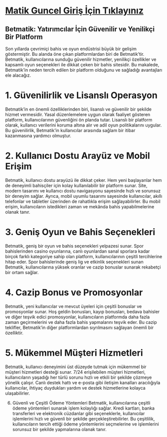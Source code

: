 # [Matik Guncel Giriş İçin Tıklayınız](https://cutt.ly/cem6wL9b)

## Betmatik: Yatırımcılar İçin Güvenilir ve Yenilikçi Bir Platform
Son yıllarda çevrimiçi bahis ve oyun endüstrisi büyük bir gelişim göstermiştir. Bu alanda öne çıkan platformlardan biri de Betmatik’tir. Betmatik, kullanıcılarına sunduğu güvenilir hizmetler, yenilikçi özellikler ve kapsamlı oyun seçenekleri ile dikkat çeken bir bahis sitesidir. Bu makalede, Betmatik’in neden tercih edilen bir platform olduğunu ve sağladığı avantajları ele alacağız.

# 1. Güvenilirlik ve Lisanslı Operasyon
Betmatik’in en önemli özelliklerinden biri, lisanslı ve güvenilir bir şekilde hizmet vermesidir. Yasal düzenlemelere uygun olarak faaliyet gösteren platform, kullanıcılarının güvenliğini ön planda tutar. Lisanslı bir platform olarak, kullanıcı verilerini koruma altına alır ve adil oyun politikalarını uygular. Bu güvenilirlik, Betmatik’in kullanıcılar arasında sağlam bir itibar kazanmasına yardımcı olmuştur.

# 2. Kullanıcı Dostu Arayüz ve Mobil Erişim
Betmatik, kullanıcı dostu arayüzü ile dikkat çeker. Hem yeni başlayanlar hem de deneyimli bahisçiler için kolay kullanılabilir bir platform sunar. Site, modern tasarımı ve kullanıcı dostu navigasyonu sayesinde hızlı ve sorunsuz bir deneyim sağlar. Ayrıca, mobil uyumlu tasarımı sayesinde kullanıcılar, akıllı telefonlar ve tabletler üzerinden de rahatlıkla erişim sağlayabilirler. Bu mobil erişim, kullanıcıların istedikleri zaman ve mekânda bahis yapabilmelerine olanak tanır.

# 3. Geniş Oyun ve Bahis Seçenekleri
Betmatik, geniş bir oyun ve bahis seçenekleri yelpazesi sunar. Spor bahislerinden casino oyunlarına, canlı oyunlardan sanal sporlara kadar birçok farklı kategoriye sahip olan platform, kullanıcılarının çeşitli tercihlerine hitap eder. Spor bahislerinde geniş lig ve etkinlik seçenekleri sunan Betmatik, kullanıcılarına yüksek oranlar ve cazip bonuslar sunarak rekabetçi bir ortam sağlar.

# 4. Cazip Bonus ve Promosyonlar
Betmatik, yeni kullanıcılar ve mevcut üyeleri için çeşitli bonuslar ve promosyonlar sunar. Hoş geldin bonusları, kayıp bonusları, bedava bahisler ve diğer teşvik edici promosyonlar, kullanıcıların platformda daha fazla zaman geçirmelerini ve daha fazla bahis yapmalarını teşvik eder. Bu cazip teklifler, Betmatik’in diğer platformlardan sıyrılmasını sağlayan önemli bir özelliktir.

# 5. Mükemmel Müşteri Hizmetleri
Betmatik, kullanıcı deneyimini üst düzeyde tutmak için mükemmel bir müşteri hizmetleri desteği sunar. 7/24 erişilebilen müşteri hizmetleri, kullanıcıların yaşadığı her türlü sorunu hızlı ve etkili bir şekilde çözmeye yönelik çalışır. Canlı destek hattı ve e-posta gibi iletişim kanalları aracılığıyla kullanıcılar, ihtiyaç duydukları yardım ve destek hizmetlerine kolayca ulaşabilirler.

6. Güvenli ve Çeşitli Ödeme Yöntemleri
Betmatik, kullanıcılarına çeşitli ödeme yöntemleri sunarak işlem kolaylığı sağlar. Kredi kartları, banka transferleri ve elektronik cüzdanlar gibi seçeneklerle, kullanıcılar işlemlerini hızlı ve güvenli bir şekilde gerçekleştirebilirler. Bu çeşitlilik, kullanıcıların tercih ettiği ödeme yöntemlerini seçmelerine ve işlemlerini sorunsuz bir şekilde yapmalarına olanak tanır.

